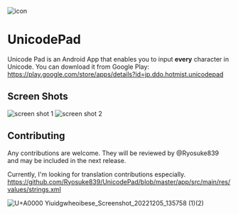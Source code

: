 ![icon](https://raw.githubusercontent.com/Ryosuke839/UnicodePad/images/market.png)

# UnicodePad
Unicode Pad is an Android App that enables you to input __every__ character in Unicode.
You can download it from Google Play: https://play.google.com/store/apps/details?id=jp.ddo.hotmist.unicodepad

## Screen Shots
![screen shot 1](https://raw.githubusercontent.com/Ryosuke839/UnicodePad/images/ss-en1.png)
![screen shot 2](https://raw.githubusercontent.com/Ryosuke839/UnicodePad/images/ss-en2.png)

## Contributing
Any contributions are welcome.
They will be reviewed by @Ryosuke839 and may be included in the next release.

Currently, I'm looking for translation contributions especially.
https://github.com/Ryosuke839/UnicodePad/blob/master/app/src/main/res/values/strings.xml

![U+A0000 Yiuidgwheoibese_Screenshot_20221205_135758 (1)(2)](https://user-images.githubusercontent.com/119797249/205571306-7f653237-b7c1-4a17-90de-dba8ab6a8449.jpg)
